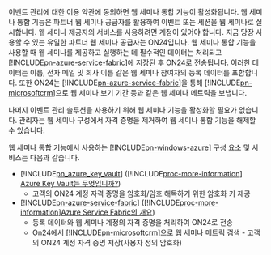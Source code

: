 이벤트 관리에 대한 이용 약관에 동의하면 웹 세미나 통합 기능이 활성화됩니다. 웹 세미나 통합 기능은 파트너 웹 세미나 공급자를 활용하여 이벤트 또는 세션을 웹 세미나로 실시합니다. 웹 세미나 제공자의 서비스를 사용하려면 계정이 있어야 합니다. 지금 당장 사용할 수 있는 유일한 파트너 웹 세미나 공급자는 ON24입니다. 웹 세미나 통합 기능을 사용할 때 웹 세미나를 제공하고 실행하는 데 필수적인 데이터는 처리되고 [!INCLUDE[pn-azure-service-fabric](../includes/pn-azure-service-fabric.md)]에 저장된 후 ON24로 전송됩니다. 이러한 데이터는 이름, 전자 메일 및 회사 이름 같은 웹 세미나 참여자의 등록 데이터를 포함합니다. 또한 ON24는 [!INCLUDE[pn-azure-service-fabric](../includes/pn-azure-service-fabric.md)]을 통해 [!INCLUDE[pn-microsoftcrm](../includes/pn-microsoftcrm.md)]으로 웹 세미나 보기 기간 등과 같은 웹 세미나 메트릭을 보냅니다.

나머지 이벤트 관리 솔루션을 사용하기 위해 웹 세미나 기능을 활성화할 필요가 없습니다. 관리자는 웹 세미나 구성에서 자격 증명을 제거하여 웹 세미나 통합 기능을 해제할 수 있습니다.

웹 세미나 통합 기능에서 사용하는 [!INCLUDE[pn-windows-azure](../includes/pn-windows-azure.md)] 구성 요소 및 서비스는 다음과 같습니다.

- [!INCLUDE[pn_azure_key_vault](../includes/pn_azure_key_vault.md)] ([!INCLUDE[proc-more-information](../includes/proc-more-information.md)] [Azure Key Vault는 무엇입니까?](https://docs.microsoft.com/azure/key-vault/key-vault-whatis))
  - 고객의 ON24 계정 자격 증명을 암호화/암호 해독하기 위한 암호화 키 제공
- [!INCLUDE[pn-azure-service-fabric](../includes/pn-azure-service-fabric.md)] ([!INCLUDE[proc-more-information](../includes/proc-more-information.md)][Azure Service Fabric의 개요](https://docs.microsoft.com/azure/service-fabric/service-fabric-overview))
  - 등록 데이터와 웹 세미나 계정의 자격 증명을 처리하여 ON24로 전송
  - On24에서 [!INCLUDE[pn-microsoftcrm](../includes/pn-microsoftcrm.md)]으로 웹 세미나 메트릭 검색 - 고객의 ON24 계정 자격 증명 저장(사용자 정의 암호화)